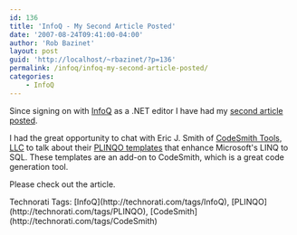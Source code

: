 ```yaml
---
id: 136
title: 'InfoQ - My Second Article Posted'
date: '2007-08-24T09:41:00-04:00'
author: 'Rob Bazinet'
layout: post
guid: 'http://localhost/~rbazinet/?p=136'
permalink: /infoq/infoq-my-second-article-posted/
categories:
    - InfoQ
---
```


Since signing on with [InfoQ](http://www.infoq.com) as a .NET editor I have had my [second article posted](http://www.infoq.com/news/2007/08/codesmith-plinqo).

I had the great opportunity to chat with Eric J. Smith of [CodeSmith Tools, LLC](https://www.codesmithtools.com/) to talk about their [PLINQO templates](http://www.codeplex.com/codesmith) that enhance Microsoft's LINQ to SQL. These templates are an add-on to CodeSmith, which is a great code generation tool.

Please check out the article.

<div class="wlWriterSmartContent" style="display:inline;margin:0;padding:0;">Technorati Tags: [InfoQ](http://technorati.com/tags/InfoQ), [PLINQO](http://technorati.com/tags/PLINQO), [CodeSmith](http://technorati.com/tags/CodeSmith)</div>